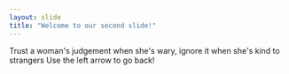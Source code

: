 ```yaml
---
layout: slide
title: "Welcome to our second slide!"
---
```

Trust a woman's judgement when she's wary, ignore it when she's kind to strangers
Use the left arrow to go back!